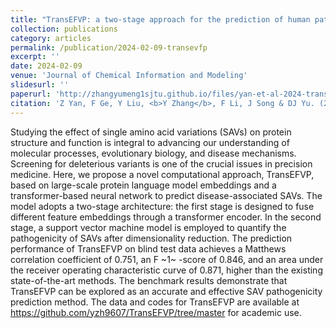 ```yaml
---
title: "TransEFVP: a two-stage approach for the prediction of human pathogenic variants based on protein sequence embedding fusion"
collection: publications
category: articles
permalink: /publication/2024-02-09-transevfp
excerpt: ''
date: 2024-02-09
venue: 'Journal of Chemical Information and Modeling'
slidesurl: ''
paperurl: 'http://zhangyumeng1sjtu.github.io/files/yan-et-al-2024-transefvp.pdf'
citation: 'Z Yan, F Ge, Y Liu, <b>Y Zhang</b>, F Li, J Song & DJ Yu. (2024) TransEFVP: a two-stage approach for the prediction of human pathogenic variants based on protein sequence embedding fusion. <i>Journal of Chemical Information and Modeling</i>, 64(4), 1407–1418.'
---
```

Studying the effect of single amino acid variations (SAVs) on protein structure and function is integral to advancing our understanding of molecular processes, evolutionary biology, and disease mechanisms. Screening for deleterious variants is one of the crucial issues in precision medicine. Here, we propose a novel computational approach, TransEFVP, based on large-scale protein language model embeddings and a transformer-based neural network to predict disease-associated SAVs. The model adopts a two-stage architecture: the first stage is designed to fuse different feature embeddings through a transformer encoder. In the second stage, a support vector machine model is employed to quantify the pathogenicity of SAVs after dimensionality reduction. The prediction performance of TransEFVP on blind test data achieves a Matthews correlation coefficient of 0.751, an F ~1~ -score of 0.846, and an area under the receiver operating characteristic curve of 0.871, higher than the existing state-of-the-art methods. The benchmark results demonstrate that TransEFVP can be explored as an accurate and effective SAV pathogenicity prediction method. The data and codes for TransEFVP are available at https://github.com/yzh9607/TransEFVP/tree/master for academic use.
